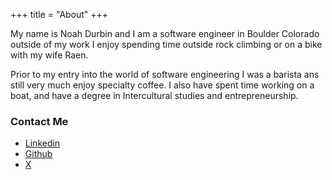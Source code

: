 +++
title = "About"
+++

My name is Noah Durbin and I am a software engineer in Boulder Colorado outside of my work I enjoy spending time outside rock climbing or on a bike with my wife Raen.

Prior to my entry into the world of software engineering I was a barista ans still very much enjoy specialty coffee. I also have spent time working on a boat, and have a degree in Intercultural studies and entrepreneurship.

### Contact Me

- [Linkedin](https://www.linkedin.com/in/noahdurbin/)
- [Github](https://github.com/noahdurbin)
- [X](https://x.com/DurbinNoah)

